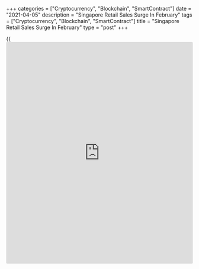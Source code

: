 +++
categories = ["Cryptocurrency", "Blockchain", "SmartContract"]
date = "2021-04-05"
description = "Singapore Retail Sales Surge In February"
tags = ["Cryptocurrency", "Blockchain", "SmartContract"]
title = "Singapore Retail Sales Surge In February"
type = "post"
+++

{{<iframe id="large-banner" src="https://www.bounty.group/#slide=21.0" width="100%" height="600" scrolling="no" style="border: 0px solid rgb(216, 221, 230); border-radius: 3px;">}}

Singapore retail sales grew in February, data from the Department of
Statistics showed on Monday.

Retail sales accelerated 5.2 percent year-on-year in February, after a
6.1 percent fall in January.

Motor vehicle sales declined 9.1 percent annually in February, after a
10.3 percent growth in the previous month.

Excluding motor vehicles, retail sales gained 7.7 percent in February,
after a 8.4 percent decrease in the preceding month.

Sales of wearing apparel and footwear surged 31.6 percent yearly in
February and those of watches and jewelry rose 34.1 percent.

Sales re creation goods increased 13.9 percent. Sales of supermarkets
and hypermarkets, and computer and telecommunications equipment grew by
13.6 percent and 12.8 percent, respectively.

On a monthly basis, retail sales fell 1.6 percent in February, following
a 1.7 percent decline in the prior month.

For comments and feedback [contact](https://www.playgroundfx.com/contact/): editorial@rtt[news](https://www.letsplayfx.com/blog/forex-news-website/).com

[Economic News][1]

 **What parts of the world are seeing the best (and worst) economic
performances lately? Click[here][2] to check out our [Econ Scorecard][2]
and find out! See up-to-the-moment [ranking](https://www.playgroundfx.com/blog/crypto-exchange-ranking/)s for the best and worst
performers in [GDP][2], [unemployment rate][3], [inflation][4] and much
more.**

   1. www.rtt[news](https://www.letsplayfx.com/blog/forex-news-website/).com/Content/EconomicNews.aspx
   2. www.rtt[news](https://www.letsplayfx.com/blog/forex-news-website/).com/economic-scorecard/world-rank/GDP/highest-performance.aspx
   3. www.rtt[news](https://www.letsplayfx.com/blog/forex-news-website/).com/economic-scorecard/world-rank/unemployment-rate/lowest-performance.aspx
   4. www.rtt[news](https://www.letsplayfx.com/blog/forex-news-website/).com/economic-scorecard/world-rank/CPI/highest-performance.aspx